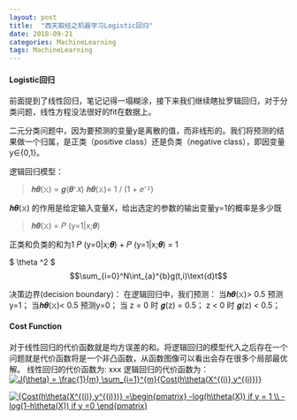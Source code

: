 ```yaml
---
layout: post
title:  "西天取经之机器学习Logistic回归"
date: 2018-09-21
categories: MachineLearning
tags: MachineLearning
---
```



#### Logistic回归

前面提到了线性回归，笔记记得一塌糊涂，接下来我们继续瞎扯罗辑回归，对于分类问题，线性方程没法很好的fit在数据上。

二元分类问题中，因为要预测的变量y是离散的值，而非线形的。我们将预测的结果做一个归属，是正类（positive class）还是负类（negative class），即因变量y∈{0,1}。

逻辑回归模型：

>𝒉𝜽(𝚡) = 𝒈(𝜽ᐪ𝘟)
>𝒉𝜽(𝚡)= 1 / (1 + 𝑒⁻ᙆ)

𝒉𝜽(𝚡) 的作用是给定输入变量X，给出选定的参数的输出变量y=1的概率是多少既

> 𝒉𝜽(𝚡) = 𝑃 (y=1|x;𝜽)

正类和负类的和为1 𝑃 (y=0|x;𝜽) + 𝑃 (y=1|x;𝜽) = 1

$ \theta ^2 $ 
$$\sum_{i=0}^N\int_{a}^{b}g(t,i)\text{d}t$$

决策边界(decision boundary)：
在逻辑回归中，我们预测：
当𝒉𝜽(𝚡)> 0.5 预测y=1；
当𝒉𝜽(𝚡)< 0.5 预测y=0；
当 z = 0 时 𝒈(z) = 0.5；
  z < 0 时 𝒈(z) < 0.5；
  
#### Cost Function

对于线性回归的代价函数就是均方误差的和。将逻辑回归的模型代入之后存在一个问题就是代价函数将是一个非凸函数，从函数图像可以看出会存在很多个局部最优解。
线性回归的代价函数为: xxx
逻辑回归的代价函数为：
<a href="https://www.codecogs.com/eqnedit.php?latex=J(\theta)&space;=&space;\frac{1}{m}&space;\sum_{i=1}^{m}{Cost(h\theta(X^{(i)},y^{(i)})}" target="_blank"><img src="https://latex.codecogs.com/png.latex?J(\theta)&space;=&space;\frac{1}{m}&space;\sum_{i=1}^{m}{Cost(h\theta(X^{(i)},y^{(i)})}" title="J(\theta) = \frac{1}{m} \sum_{i=1}^{m}{Cost(h\theta(X^{(i)},y^{(i)})}" /></a>

<a href="https://www.codecogs.com/eqnedit.php?latex={Cost(h\theta(X^{(i)},y^{(i)})}&space;=\begin{pmatrix}&space;-log(h\theta(X))&space;if&space;y&space;=&space;1&space;\\&space;-log(1-h\theta(X))&space;if&space;y&space;=0&space;\end{pmatrix}" target="_blank"><img src="https://latex.codecogs.com/png.latex?{Cost(h\theta(X^{(i)},y^{(i)})}&space;=\begin{pmatrix}&space;-log(h\theta(X))&space;if&space;y&space;=&space;1&space;\\&space;-log(1-h\theta(X))&space;if&space;y&space;=0&space;\end{pmatrix}" title="{Cost(h\theta(X^{(i)},y^{(i)})} =\begin{pmatrix} -log(h\theta(X)) if y = 1 \\ -log(1-h\theta(X)) if y =0 \end{pmatrix}" /></a>
